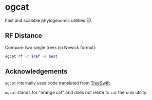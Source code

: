 ogcat
=================

Fast and scalable phylogenomic utilities :cat:.

## RF Distance

Compare two single trees (in Newick format):
```bash
ogcat rf -r $ref -e $est
```

## Acknowledgements

`ogcat` internally uses code translated from [TreeSwift](https://github.com/niemasd/TreeSwift).

`ogcat` stands for "orange cat" and does not relate to `cat` the unix utility.